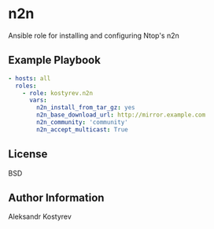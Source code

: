 n2n
=========

Ansible role for installing and configuring Ntop's n2n

Example Playbook
----------------

```yaml
- hosts: all
  roles:
    - role: kostyrev.n2n
      vars:
        n2n_install_from_tar_gz: yes
        n2n_base_download_url: http://mirror.example.com
        n2n_community: 'community'
        n2n_accept_multicast: True
```

License
-------

BSD

Author Information
------------------

Aleksandr Kostyrev
